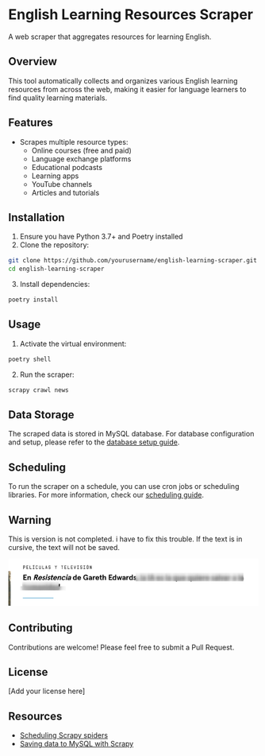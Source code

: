 # English Learning Resources Scraper

A web scraper that aggregates resources for learning English.


## Overview
This tool automatically collects and organizes various English learning resources from across the web, making it easier for language learners to find quality learning materials.

## Features
- Scrapes multiple resource types:
  - Online courses (free and paid)
  - Language exchange platforms
  - Educational podcasts
  - Learning apps
  - YouTube channels
  - Articles and tutorials

## Installation
1. Ensure you have Python 3.7+ and Poetry installed
2. Clone the repository:
```bash
git clone https://github.com/yourusername/english-learning-scraper.git
cd english-learning-scraper
```
3. Install dependencies:
```bash
poetry install
```

## Usage
1. Activate the virtual environment:
```bash
poetry shell
```

2. Run the scraper:
```bash
scrapy crawl news
```

## Data Storage
The scraped data is stored in MySQL database. For database configuration and setup, please refer to the [database setup guide](docs/database-setup.md).

## Scheduling
To run the scraper on a schedule, you can use cron jobs or scheduling libraries. For more information, check our [scheduling guide](docs/scheduling.md).

## Warning

This is version is not completed. i have to fix this trouble. If the text is in cursive, the text will not be saved.

![completed](./imgs/error.png)

## Contributing
Contributions are welcome! Please feel free to submit a Pull Request.

## License
[Add your license here]

## Resources
- [Scheduling Scrapy spiders](https://stackoverflow.com/questions/44228851/scrapy-on-a-schedule)
- [Saving data to MySQL with Scrapy](https://scrapeops.io/python-scrapy-playbook/scrapy-save-data-mysql/)